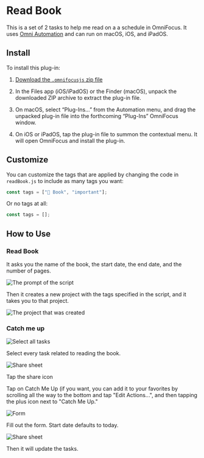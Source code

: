 # Read Book

This is a set of 2 tasks to help me read on a a schedule in OmniFocus. It uses [Omni Automation](https://omniautomation.com) and can run on macOS, iOS, and iPadOS.

## Install

To install this plug-in:

1) [Download the `.omnifocusjs` zip file](https://raw.githubusercontent.com/agarrharr/OFScripts/master/Read%20Book/ReadBook.zip)

2) In the Files app (iOS/iPadOS) or the Finder (macOS), unpack the downloaded ZIP archive to extract the plug-in file.

3) On macOS, select “Plug-Ins…” from the Automation menu, and drag the unpacked plug-in file into the forthcoming “Plug-Ins” OmniFocus window.

4) On iOS or iPadOS, tap the plug-in file to summon the contextual menu. It will open OmniFocus and install the plug-in.

## Customize

You can customize the tags that are applied by changing the code in `readBook.js` to include as many tags you want:

```js
const tags = ["📘 Book", "important"];
```

Or no tags at all:

```js
const tags = [];
```

## How to Use

### Read Book

It asks you the name of the book, the start date, the end date, and the number of pages.

![The prompt of the script](read-book.png)

Then it creates a new project with the tags specified in the script, and it takes you to that project.

![The project that was created](read-book-project.png)

### Catch me up

![Select all tasks](catch-me-up-1.jpg)

Select every task related to reading the book.

![Share sheet](catch-me-up-2.jpg)

Tap the share icon

Tap on Catch Me Up (if you want, you can add it to your favorites by scrolling all the way to the bottom and tap "Edit Actions...", and then tapping the plus icon next to "Catch Me Up."

![Form](catch-me-up-3.jpg)

Fill out the form. Start date defaults to today.

![Share sheet](catch-me-up-4.jpg)

Then it will update the tasks.